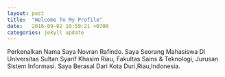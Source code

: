 ```yaml
---
layout: post
title:  "Welcome To My Profile"
date:   2016-09-02 10:59:21 +0700
categories: jekyll update
---
```

Perkenalkan Nama Saya Novran Rafindo. Saya Seorang Mahasiswa Di Universitas Sultan Syarif Khasim Riau, Fakultas Sains & Teknologi, Jurusan Sistem Informasi. Saya Berasal Dari Kota Duri,Riau,Indonesia. 


[jekyll-docs]: http://jekyllrb.com/docs/home
[jekyll-gh]:   https://github.com/jekyll/jekyll
[jekyll-talk]: https://talk.jekyllrb.com/
